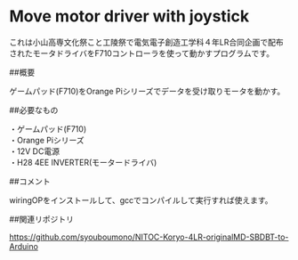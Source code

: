 ﻿# Move motor driver with joystick
 
 これは小山高専文化祭こと工陵祭で電気電子創造工学科４年LR合同企画で配布されたモータドライバをF710コントローラを使って動かすプログラムです。<br>
 
 ##概要
 
 ゲームパッド(F710)をOrange Piシリーズでデータを受け取りモータを動かす。<br>
 
 ##必要なもの
 
 ・ゲームパッド(F710)<br>
 ・Orange Piシリーズ<br>
 ・12V DC電源<br>
 ・H28 4EE INVERTER(モータードライバ)<br>
 
 ##コメント
 
 wiringOPをインストールして、gccでコンパイルして実行すれば使えます。<br>
 
 ##関連リポジトリ
 
https://github.com/syouboumono/NITOC-Koryo-4LR-originalMD-SBDBT-to-Arduino
